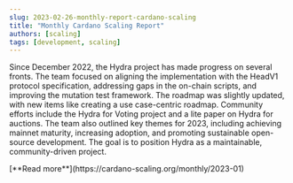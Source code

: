```yaml
---
slug: 2023-02-26-monthly-report-cardano-scaling
title: "Monthly Cardano Scaling Report"
authors: [scaling]
tags: [development, scaling]
---
```

Since December 2022, the Hydra project has made progress on several fronts. The team focused on aligning the implementation with the HeadV1 protocol specification, addressing gaps in the on-chain scripts, and improving the mutation test framework. The roadmap was slightly updated, with new items like creating a use case-centric roadmap. Community efforts include the Hydra for Voting project and a lite paper on Hydra for auctions. The team also outlined key themes for 2023, including achieving mainnet maturity, increasing adoption, and promoting sustainable open-source development. The goal is to position Hydra as a maintainable, community-driven project.

<div style={{ textAlign: 'right' }}>
 [**Read more**](https://cardano-scaling.org/monthly/2023-01) 
</div>